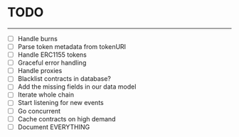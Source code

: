 # TODO

---

-   [ ] Handle burns
-   [ ] Parse token metadata from tokenURI
-   [ ] Handle ERC1155 tokens
-   [ ] Graceful error handling
-   [ ] Handle proxies
-   [ ] Blacklist contracts in database?
-   [ ] Add the missing fields in our data model
-   [ ] Iterate whole chain
-   [ ] Start listening for new events
-   [ ] Go concurrent
-   [ ] Cache contracts on high demand
-   [ ] Document EVERYTHING
